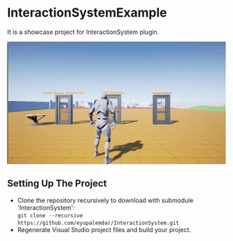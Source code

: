 # InteractionSystemExample
It is a showcase project for InteractionSystem plugin.

![Image](https://github.com/eyupalemdar/InteractionSystem/blob/main/Resources/interaction-system.gif)

## Setting Up The Project
- Clone the repository recursively to download with submodule 'InteractionSystem':  
  `git clone --recursive https://github.com/eyupalemdar/InteractionSystem.git`
- Regenerate Visual Studio project files and build your project.
